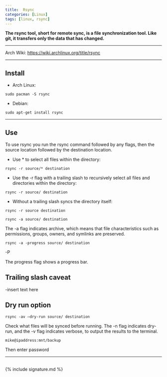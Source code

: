 ```yaml
---
title:  Rsync
categories: [Linux]
tags: [linux, rsync]
---
```


**The rsync tool, short for remote sync, is a file synchronization tool.  Like git, it transfers only the data that has changed.**

---

Arch Wiki:
<a href="https://wiki.archlinux.org/title/rsync" target="_blank">https://wiki.archlinux.org/title/rsync</a>

---

## Install

- Arch Linux:
```terminal
sudo pacman -S rsync
```

- Debian:
```terminal
sudo apt-get install rsync
```

---

## Use

To use rsync you run the rsync command followed by any flags, then the source location followed by the destination location.

- Use * to select all files within the directory:
```terminal
rsync -r source/* destination
```

- Use the -r flag with a trailing slash to recursively select all files and directories within the directory:
```terminal
rsync -r source/ destination
```

- Without a trailing slash syncs the directory itself:
```terminal
rsync -r source destination
```



```terminal
rsync -a source/ destination
```

The -a flag indicates archive, which means that file characteristics such as permissions, groups, owners, and symlinks are preserved.

```terminal
rsync -a -progress source/ destination
```
-P

The progress flag shows a progress bar.

## Trailing slash caveat

-insert text here

## Dry run option

```terminal
rsync -av —dry-run source/ destination
```

Check what files will be synced before running.  The -n flag indicates dry-run, and the -v flag indicates verbose, to output the results to the terminal.

```terminal
mike@ipaddress:mnt/backup
```
Then enter password

---
<br>
{% include signature.md %}